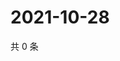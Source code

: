 # 2021-10-28

共 0 条

<!-- BEGIN WEIBO -->
<!-- 最后更新时间 Thu Oct 28 2021 21:18:08 GMT+0800 (China Standard Time) -->

<!-- END WEIBO -->
